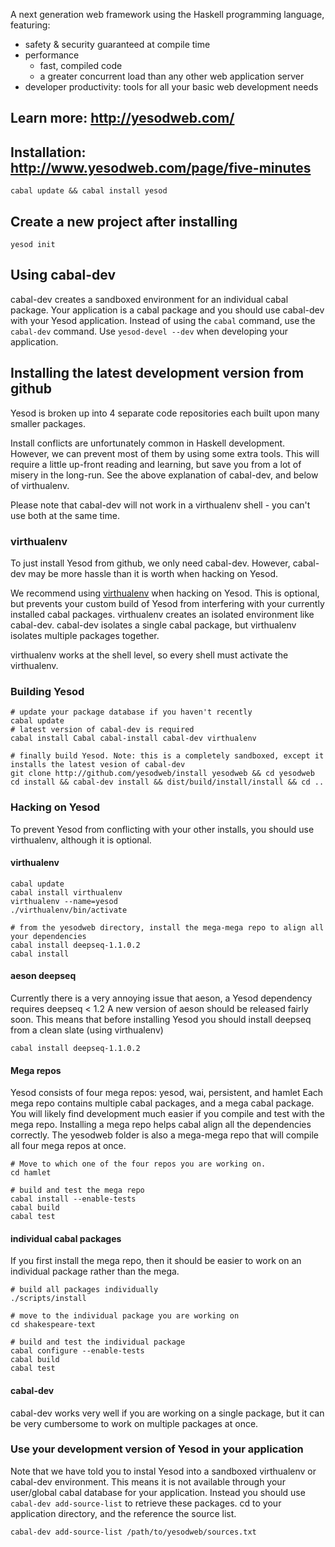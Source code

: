 A next generation web framework using the Haskell programming language, 
featuring:

  * safety & security guaranteed at compile time
  * performance
    * fast, compiled code
    * a greater concurrent load than any other web application server
  * developer productivity: tools for all your basic web development 
    needs

## Learn more: http://yesodweb.com/

## Installation: http://www.yesodweb.com/page/five-minutes

    cabal update && cabal install yesod

## Create a new project after installing

    yesod init


## Using cabal-dev

cabal-dev creates a sandboxed environment for an individual cabal package.
Your application is a cabal package and you should use cabal-dev with your Yesod application.
Instead of using the `cabal` command, use the `cabal-dev` command.
Use `yesod-devel --dev` when developing your application.

## Installing the latest development version from github

Yesod is broken up into 4 separate code repositories each built upon many smaller packages.

Install conflicts are unfortunately common in Haskell development.
However, we can prevent most of them by using some extra tools.
This will require a little up-front reading and learning, but save you from a lot of misery in the long-run.
See the above explanation of cabal-dev, and below of virthualenv.

Please note that cabal-dev will not work in a virthualenv shell - you can't use both at the same time.

### virthualenv

To just install Yesod from github, we only need cabal-dev. However, cabal-dev may be more hassle than it is worth when hacking on Yesod.

We recommend using [virthualenv](http://hackage.haskell.org/package/virthualenv) when hacking on Yesod.
This is optional, but prevents your custom build of Yesod from interfering with your currently installed cabal packages.
virthualenv creates an isolated environment like cabal-dev.
cabal-dev isolates a single cabal package, but virthualenv isolates multiple packages together.

virthualenv works at the shell level, so every shell must activate the virthualenv.

### Building Yesod

~~~ { .bash }
# update your package database if you haven't recently
cabal update
# latest version of cabal-dev is required
cabal install Cabal cabal-install cabal-dev virthualenv

# finally build Yesod. Note: this is a completely sandboxed, except it installs the latest vesion of cabal-dev
git clone http://github.com/yesodweb/install yesodweb && cd yesodweb
cd install && cabal-dev install && dist/build/install/install && cd ..
~~~

### Hacking on Yesod

To prevent Yesod from conflicting with your other installs, you should use virthualenv, although it is optional.

#### virthualenv

~~~ { .bash }
cabal update
cabal install virthualenv
virthualenv --name=yesod
./virthualenv/bin/activate

# from the yesodweb directory, install the mega-mega repo to align all your dependencies
cabal install deepseq-1.1.0.2
cabal install
~~~

#### aeson deepseq

Currently there is a very annoying issue that aeson, a Yesod dependency requires deepseq < 1.2
A new version of aeson should be released fairly soon.
This means that before installing Yesod you should install deepseq from a clean slate (using virthualenv)

~~~ { .bash }
cabal install deepseq-1.1.0.2
~~~

#### Mega repos

Yesod consists of four mega repos: yesod, wai, persistent, and hamlet
Each mega repo contains multiple cabal packages, and a mega cabal package.
You will likely find development much easier if you compile and test with the mega repo.
Installing a mega repo helps cabal align all the dependencies correctly.
The yesodweb folder is also a mega-mega repo that will compile all four mega repos at once.

~~~ { .bash }
# Move to which one of the four repos you are working on.
cd hamlet

# build and test the mega repo
cabal install --enable-tests
cabal build
cabal test
~~~

#### individual cabal packages

If you first install the mega repo, then it should be easier to work on an individual package rather than the mega.

~~~ { .bash }
# build all packages individually
./scripts/install

# move to the individual package you are working on
cd shakespeare-text

# build and test the individual package
cabal configure --enable-tests
cabal build
cabal test
~~~

#### cabal-dev

cabal-dev works very well if you are working on a single package, but it can be very cumbersome to work on multiple packages at once.

### Use your development version of Yesod in your application

Note that we have told you to instal Yesod into a sandboxed virthualenv or cabal-dev environment.
This means it is not available through your user/global cabal database for your application.
Instead you should use `cabal-dev add-source-list` to retrieve these packages.
cd to your application directory, and the reference the source list.

~~~ { .bash }
cabal-dev add-source-list /path/to/yesodweb/sources.txt
~~~
